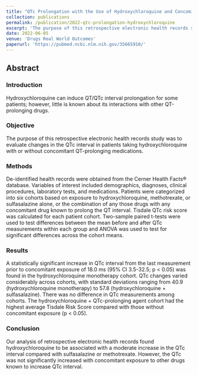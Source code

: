 ```yaml
---
title: "QTc Prolongation with the Use of Hydroxychloroquine and Concomitant Arrhythmogenic Medications: A Retrospective Study Using Electronic Health Records Data"
collection: publications
permalink: /publication/2022-qtc-prolongation-hydroxychloroquine
excerpt: 'The purpose of this retrospective electronic health records study was to evaluate changes in the QTc interval in patients taking hydroxychloroquine with or without concomitant QT-prolonging medications.'
date: 2022-06-05
venue: 'Drugs Real World Outcomes'
paperurl: 'https://pubmed.ncbi.nlm.nih.gov/35665910/'
---
```

## Abstract

### Introduction

Hydroxychloroquine can induce QT/QTc interval prolongation for some patients; however, little is known about its interactions with other QT-prolonging drugs.

### Objective

The purpose of this retrospective electronic health records study was to evaluate changes in the QTc interval in patients taking hydroxychloroquine with or without concomitant QT-prolonging medications.

### Methods

De-identified health records were obtained from the Cerner Health Facts® database. Variables of interest included demographics, diagnoses, clinical procedures, laboratory tests, and medications. Patients were categorized into six cohorts based on exposure to hydroxychloroquine, methotrexate, or sulfasalazine alone, or the combination of any those drugs with any concomitant drug known to prolong the QT interval. Tisdale QTc risk score was calculated for each patient cohort. Two-sample paired t-tests were used to test differences between the mean before and after QTc measurements within each group and ANOVA was used to test for significant differences across the cohort means.

### Results

A statistically significant increase in QTc interval from the last measurement prior to concomitant exposure of 18.0 ms (95% CI 3.5-32.5; p < 0.05) was found in the hydroxychloroquine monotherapy cohort. QTc changes varied considerably across cohorts, with standard deviations ranging from 40.9 (hydroxychloroquine monotherapy) to 57.8 (hydroxychloroquine + sulfasalazine). There was no difference in QTc measurements among cohorts. The hydroxychloroquine + QTc-prolonging agent cohort had the highest average Tisdale Risk Score compared with those without concomitant exposure (p < 0.05).

### Conclusion

Our analysis of retrospective electronic health records found hydroxychloroquine to be associated with a moderate increase in the QTc interval compared with sulfasalazine or methotrexate. However, the QTc was not significantly increased with concomitant exposure to other drugs known to increase QTc interval.
